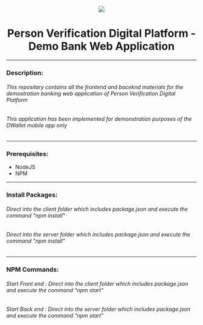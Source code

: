 <p align="center">
<img src="https://res.cloudinary.com/dunrf5nc7/image/upload/v1668758979/logo_yhjjeb.png" >
<h1 align="center">Person Verification Digital Platform - Demo Bank Web Application</h1>
</p>

---

<p>
<h3>Description:</h3>
<h6>This repositary contains all the frontend and baceknd materials for the demostration banking web application of Person Verification Digital Platform</h6>
<h6>This application has been implemented for demonstration purposes of the DWallet mobile app only</h6>
</p>

---

<p>
<h3>Prerequisites:</h3>
<ul>
<li>NodeJS</li>
<li>NPM</li>
</ul>
</p>

---
<p>
<h3>Install Packages:</h3>
<h6>Direct into the client folder which includes package.json and execute the command "npm install"</h6>
<h6>Direct into the server folder which includes package.json and execute the command "npm install"</h6>

</p>

---
<p>
<h3>NPM Commands:</h3>
<h6>Start Front end           :  Direct into the client folder which includes package.json and execute the command "npm start"</h6>
<h6>Start Back end            :  Direct into the server folder which includes package.json and execute the command "npm start"</h6>


</p>



